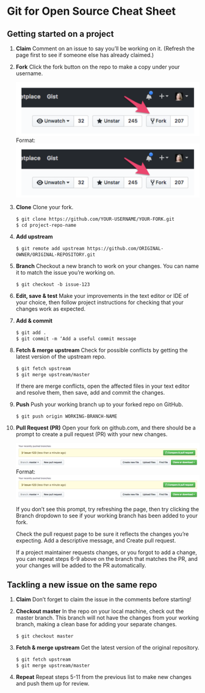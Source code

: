 # Git for Open Source Cheat Sheet

## Getting started on a project

1. **Claim**
    Comment on an issue to say you’ll be working on it. (Refresh the page first to see if someone else has already claimed.)
2. **Fork**
    Click the fork button on the repo to make a copy under your username.

    ![Fork Button](resources/imgs_for_git_cheat/fork_button.png)
Format: ![Fork Button in GitHub](resources/imgs_for_git_cheat/fork_button.png)

3. **Clone**
    Clone your fork.

    ```
    $ git clone https://github.com/YOUR-USERNAME/YOUR-FORK.git
    $ cd project-repo-name
    ```

4. **Add upstream**
    ```
    $ git remote add upstream https://github.com/ORIGINAL-OWNER/ORIGINAL-REPOSITORY.git
    ```

5. **Branch**
    Checkout a new branch to work on your changes. You can name it to match the issue you’re working on.

    ```
    $ git checkout -b issue-123
    ```

6. **Edit, save & test**
    Make your improvements in the text editor or IDE of your choice, then follow project instructions for checking that your changes work as expected.
7. **Add & commit**
    ```
    $ git add .
    $ git commit -m ‘Add a useful commit message
    ```

8. **Fetch & merge upstream**
    Check for possible conflicts by getting the latest version of the upstream repo.

    ```
    $ git fetch upstream
    $ git merge upstream/master
    ```

    If there are merge conflicts, open the affected files in your text editor and resolve them, then save, add and commit the changes.
9. **Push**
    Push your working branch up to your forked repo on GitHub.

    ```
    $ git push origin WORKING-BRANCH-NAME
    ```
10. **Pull Request (PR)**
    Open your fork on github.com, and there should be a prompt to create a pull request (PR) with your new changes.

    ![Pull Request](resources/imgs_for_git_cheat/pull_request_button.png)
    Format: ![Compare and pull request button appears in GitHub](resources/imgs_for_git_cheat/pull_request_button.png)

    If you don’t see this prompt, try refreshing the page, then try clicking the Branch dropdown to see if your working branch has been added to your fork.

    Check the pull request page to be sure it reflects the changes you’re expecting. Add a descriptive message, and Create pull request.

    If a project maintainer requests changes, or you forgot to add a change, you can repeat steps 6-9 above on the branch that matches the PR, and your changes will be added to the PR automatically.

## Tackling a new issue on the same repo

1. **Claim**
    Don’t forget to claim the issue in the comments before starting!

2. **Checkout master**
    In the repo on your local machine, check out the master branch. This branch will not have the changes from your working branch, making a clean base for adding your separate changes.

    ```
    $ git checkout master
    ```

3. **Fetch & merge upstream**
    Get the latest version of the original repository.

    ```
    $ git fetch upstream
    $ git merge upstream/master
    ```

4. **Repeat**
    Repeat steps 5-11 from the previous list to make new changes and push them up for review.
